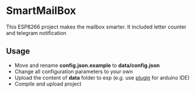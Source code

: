 # SmartMailBox

This ESP8266 project makes the mailbox smarter. It included letter counter and telegram notification

## Usage

- Move and rename **config.json.example** to **data/config.json**
- Change all configuration parameters to your own
- Upload the content of **data** folder to esp (e.g. use [plugin](https://github.com/esp8266/arduino-esp8266fs-plugin "link to GitHub") for arduino IDE)
- Compile and upload project
